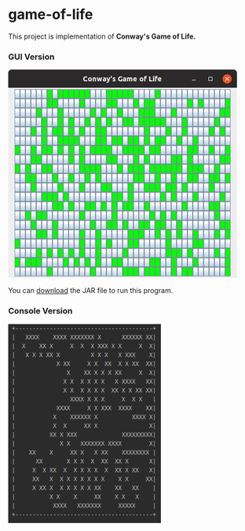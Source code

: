 # game-of-life
This project is implementation of **Conway's Game of Life.**

### GUI Version

![GUI Version](/gui-version.png)

You can [download](game-of-life/out/artifacts/game_of_life_jar) the JAR file to run this program.

### Console Version

![Console Version](/console-version.png)
